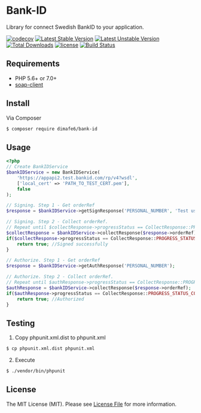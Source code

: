 Bank-ID
=======

Library for connect Swedish BankID to your application.

[![codecov](https://codecov.io/gh/dimafe6/bank-id/branch/dev/graph/badge.svg)](https://codecov.io/gh/dimafe6/bank-id)
[![Latest Stable Version](https://poser.pugx.org/dimafe6/bank-id/v/stable)](https://packagist.org/packages/dimafe6/bank-id)
[![Latest Unstable Version](https://poser.pugx.org/dimafe6/bank-id/v/unstable)](https://packagist.org/packages/dimafe6/bank-id)
[![Total Downloads](https://poser.pugx.org/dimafe6/bank-id/downloads)](https://packagist.org/packages/dimafe6/bank-id)
[![license](https://img.shields.io/github/license/mashape/apistatus.svg)](LICENSE.md)
[![Build Status](https://travis-ci.org/dimafe6/bank-id.svg?branch=dev)](https://travis-ci.org/dimafe6/bank-id)

## Requirements

* PHP 5.6+ or 7.0+
* [soap-client](http://php.net/manual/class.soapclient.php)

## Install

Via Composer

``` bash
$ composer require dimafe6/bank-id
```

## Usage

```php
<?php
// Create BankIDService
$bankIDService = new BankIDService(
    'https://appapi2.test.bankid.com/rp/v4?wsdl',
    ['local_cert' => 'PATH_TO_TEST_CERT.pem'],
    false
);

// Signing. Step 1 - Get orderRef
$response = $bankIDService->getSignResponse('PERSONAL_NUMBER', 'Test user data');

// Signing. Step 2 - Collect orderRef. 
// Repeat until $collectResponse->progressStatus == CollectResponse::PROGRESS_STATUS_COMPLETE
$collectResponse = $bankIDService->collectResponse($response->orderRef);
if($collectResponse->progressStatus == CollectResponse::PROGRESS_STATUS_COMPLETE) {
    return true; //Signed successfully
}

// Authorize. Step 1 - Get orderRef
$response = $bankIDService->getAuthResponse('PERSONAL_NUMBER');

// Authorize. Step 2 - Collect orderRef. 
// Repeat until $authResponse->progressStatus == CollectResponse::PROGRESS_STATUS_COMPLETE
$authResponse = $bankIDService->collectResponse($response->orderRef);
if($authResponse->progressStatus == CollectResponse::PROGRESS_STATUS_COMPLETE) {
    return true; //Authorized
}
```

## Testing

1. Copy phpunit.xml.dist to phpunit.xml
``` bash
$ cp phpunit.xml.dist phpunit.xml
```

2. Execute

``` bash
$ ./vendor/bin/phpunit
```

## License

The MIT License (MIT). Please see [License File](LICENSE.md) for more information.
